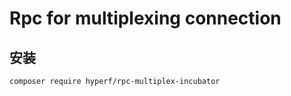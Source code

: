 # Rpc for multiplexing connection

## 安装

```
composer require hyperf/rpc-multiplex-incubator
```


